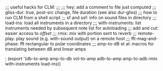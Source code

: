 ;;; useful hacks for CLM:
;;;
;;;   hey:              add a comment to file just computed
;;;   gliss-dur:        true, post-src change, file duration (see also dur-gliss)
;;;                     how to run CLM from a shell script
;;;   sf and ssf:       info on sound files in directory
;;;   load-ins:         load all instruments in a directory
;;;   with-instruments: list instruments needed by subsequent note list for autoloading
;;;   add and cut:      easier access to *offset*
;;;   rmix:             mix with portion sent to reverb
;;;   remote-play:      play sound (e.g. with-sound output) on a remote host
;;;   fft-mag-and-phase: fft rectangular to polar coordinates
;;;   amp-to-dB et al:  macros for translating between dB and linear amps

; (export '(db-to-amp amp-to-db vol-to-amp adb-to-amp amp-to-adb rmix with-instruments load-ins))
